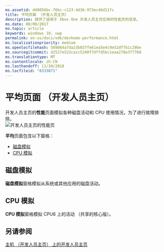```yaml
---
ms.assetid: d40056bc-76bc-c123-4d36-973ec46d11fc
title: 平均页面 （开发人员主页）
description: 提供了适用于 Xbox One 开发人员主页应用的性能页的信息。
ms.date: 08/09/2017
ms.topic: article
keywords: windows 10, uwp
permalink: en-us/docs/xdk/devhome-performance.html
ms.localizationpriority: medium
ms.openlocfilehash: 589084a7da23b037fe61ea5e4c9e52dffb1c29be
ms.sourcegitcommit: d2517e522cacc5240f7dffd5bc1eaa278e3f7768
ms.translationtype: MT
ms.contentlocale: zh-CN
ms.lasthandoff: 11/30/2018
ms.locfileid: "8333871"
---
```

# <a name="performance-page-dev-home"></a>平均页面 （开发人员主页）
   
  
开发人员主页的**性能**页面模拟各种磁盘活动和 CPU 使用情况，为了进行故障排除。   
 ![开发人员主页的性能页](images/devhome_performance.png)   
  
**平均**页面包含以下窗格：   
 
   *  [磁盘模拟](#ID4EEB)  
   *  [CPU 模拟](#ID4EOB)  

 
<a id="ID4EEB"></a>

   

## <a name="disk-simulation"></a>磁盘模拟  
   
  
**磁盘模拟**窗格模拟从系统或其他应用的磁盘活动。   
  
<a id="ID4EOB"></a>

   

## <a name="cpu-simulation"></a>CPU 模拟  
   
  
**CPU 模拟**窗格模拟 CPU6 上的活动 （共享的核心版）。   
  
<a id="ID4EYB"></a>

   

## <a name="see-also"></a>另请参阅  
 [主机 （开发人员主页） 上的开发人员主页](dev-home.md)

  